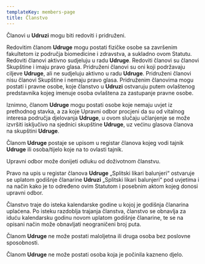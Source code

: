 ```yaml
---
templateKey: members-page
title: Članstvo
---
```

Članovi u **Udruzi** mogu biti redoviti i pridruženi.  
  
Redovitim članom **Udruge** mogu postati fizičke osobe sa završenim fakultetom iz područja biomedicine i zdravstva, a sukladno ovom Statutu. Redoviti članovi aktivno sudjeluju u radu **Udruge**. Redoviti članovi su članovi Skupštine i imaju pravo glasa. Pridruženi članovi su oni koji podržavaju ciljeve **Udruge**, ali ne sudjeluju aktivno u radu **Udruge**. Pridruženi članovi nisu članovi Skupštine i nemaju pravo glasa. Pridruženim članovima mogu postati i pravne osobe, koje članstvo u **Udruzi** ostvaruju putem ovlaštenog predstavnika kojeg imenuje osoba ovlaštena za zastupanje pravne osobe.  
  
Iznimno, članom **Udruge** mogu postati osobe koje nemaju uvjet iz prethodnog stavka, a za koje Upravni odbor procjeni da su od vitalnog interesa područja djelovanja **Udruge**, u ovom slučaju učlanjenje se može izvršiti isključivo na sjednici skupštine **Udruge**, uz većinu glasova članova na skupštini **Udruge**.  
  
Članom **Udruge** postaje se upisom u registar članova kojeg vodi tajnik **Udruge** ili osoba/tijelo koje na to ovlasti tajnik.  
  
Upravni odbor može donijeti odluku od doživotnom članstvu.  
  
Pravo na upis u registar članova **Udruge** „Splitski likari balunjeri“ ostvaruje se uplatom godišnje članarine **Udruzi** „Splitski likari balunjeri“ pod uvjetima i na način kako je to određeno ovim Statutom i posebnim aktom kojeg donosi upravni odbor.  
  
Članstvo traje do isteka kalendarske godine u kojoj je godišnja članarina uplaćena. Po isteku razdoblja trajanja članstva, članstvo se obnavlja za iduću kalendarsku godinu novom uplatom godišnje članarine, te se na opisani način može obnavljati neograničeni broj puta.  
  
Članom **Udruge** ne može postati maloljetna ili druga osoba bez poslovne sposobnosti.  
  
Članom **Udruge** ne može postati osoba koja je počinila kazneno djelo.